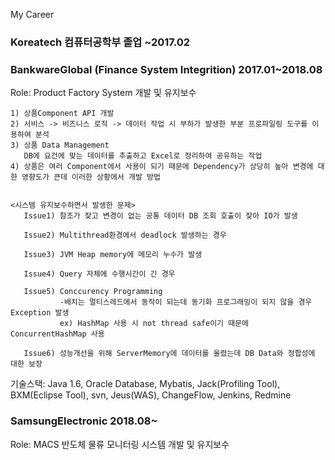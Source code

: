 My Career
### Koreatech 컴퓨터공학부 졸업 ~2017.02

### BankwareGlobal (Finance System Integrition) 2017.01~2018.08

  Role: Product Factory System 개발 및 유지보수
  
    1) 상품Component API 개발
    2) 서비스 -> 비즈니스 로직 -> 데이터 작업 시 부하가 발생한 부분 프로파일링 도구를 이용하여 분석 
    3) 상품 Data Management 
       DB에 요건에 맞는 데이터를 추출하고 Excel로 정리하여 공유하는 작업
    4) 상품은 여러 Component에서 사용이 되기 때문에 Dependency가 상당히 높아 변경에 대한 영향도가 큰데 이러한 상황에서 개발 방법
          
    
    <시스템 유지보수하면서 발생한 문제>
       Issue1) 참조가 잦고 변경이 없는 공통 데이터 DB 조회 호출이 잦아 IO가 발생   
       
       Issue2) Multithread환경에서 deadlock 발생하는 경우    
       
       Issue3) JVM Heap memory에 메모리 누수가 발생
       
       Issue4) Query 자체에 수행시간이 긴 경우
       
       Issue5) Conccurency Programming 
               -배치는 멀티스레드에서 동작이 되는데 동기화 프로그래밍이 되지 않을 경우 Exception 발생
               ex) HashMap 사용 시 not thread safe이기 때문에 ConcurrentHashMap 사용
               
       Issue6) 성능개선을 위해 ServerMemory에 데이터를 올렸는데 DB Data와 정합성에 대한 보장
        
  기술스택: Java 1.6, Oracle Database, Mybatis, Jack(Profiling Tool), BXM(Eclipse Tool), svn, Jeus(WAS), ChangeFlow, Jenkins, Redmine
  
### SamsungElectronic 2018.08~

  Role: MACS 반도체 물류 모니터링 시스템 개발 및 유지보수
  
  
  



